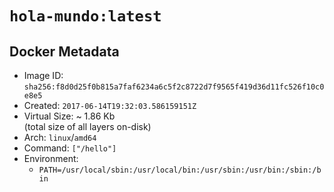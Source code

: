 # `hola-mundo:latest`

## Docker Metadata

- Image ID: `sha256:f8d0d25f0b815a7faf6234a6c5f2c8722d7f9565f419d36d11fc526f10c0e8e5`
- Created: `2017-06-14T19:32:03.586159151Z`
- Virtual Size: ~ 1.86 Kb  
  (total size of all layers on-disk)
- Arch: `linux`/`amd64`
- Command: `["/hello"]`
- Environment:
  - `PATH=/usr/local/sbin:/usr/local/bin:/usr/sbin:/usr/bin:/sbin:/bin`
